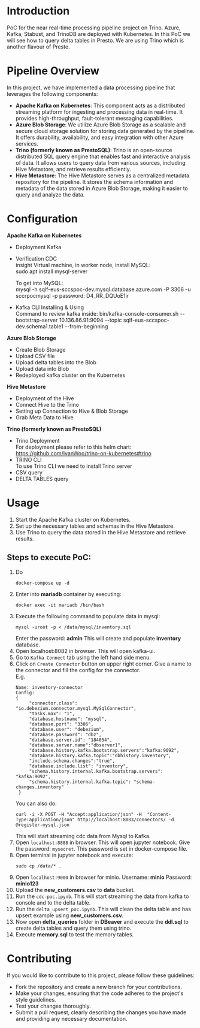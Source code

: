 # Introduction 
PoC for the near real-time processing pipeline project on Trino. Azure, Kafka, Stabust, and TrinoDB are deployed with Kubernetes. In this PoC we will see how to query delta tables in Presto. We are using Trino which is another flavour of Presto.

# Pipeline Overview
In this project, we have implemented a data processing pipeline that leverages the following components:
- **Apache Kafka on Kubernetes**: This component acts as a distributed streaming platform for ingesting and processing data in real-time. It provides high-throughput, fault-tolerant messaging capabilities.
- **Azure Blob Storage**: We utilize Azure Blob Storage as a scalable and secure cloud storage solution for storing data generated by the pipeline. It offers durability, availability, and easy integration with other Azure services.
- **Trino (formerly known as PrestoSQL)**: Trino is an open-source distributed SQL query engine that enables fast and interactive analysis of data. It allows users to query data from various sources, including Hive Metastore, and retrieve results efficiently.
- **Hive Metastore**: The Hive Metastore serves as a centralized metadata repository for the pipeline. It stores the schema information and metadata of the data stored in Azure Blob Storage, making it easier to query and analyze the data.

# Configuration
**Apache Kafka on Kubernetes**
  - Deployment Kafka
  - Verification CDC \
    insight Virtual machine, in worker node, install MySQL: \
    sudo apt install mysql-server

    To get into MySQL: \
    mysql -h sqlf-eus-sccspoc-dev.mysql.database.azure.com -P 3306 -u sccrpocmysql -p
    password:  D4_RR_DQUoE1ir

  - Kafka CLI Installing & Using \
    Command to review kafka inside:  bin/kafka-console-consumer.sh --bootstrap-server 10.136.86.91:9094 --topic sqlf-eus-sccspoc-dev.schema1.table1 --from-beginning
    
 **Azure Blob Storage**
   - Create Blob Storage
   - Upload CSV file
   - Upload delta tables into the Blob
   - Upload data into Blob
   - Redeployed kafka cluster on the Kubernetes
    
 **Hive Metastore**
   - Deployment of the Hive
   - Connect Hive to the Trino
   - Setting up Connection to Hive & Blob Storage
   - Grab Meta Data to Hive
    
 **Trino (formerly known as PrestoSQL)**
   - Trino Deployment \
     For deployment please refer to this helm chart: https://github.com/IvanWoo/trino-on-kubernetes#trino
   - TRINO CLI \
     To use Trino CLI we need to install Trino server
   - CSV query
   - DELTA TABLES query

# Usage
1. Start the Apache Kafka cluster on Kubernetes.
2. Set up the necessary tables and schemas in the Hive Metastore.
3. Use Trino to query the data stored in the Hive Metastore and retrieve results.

## Steps to execute PoC:
1. Do 
   ```shell
   docker-compose up -d
   ```
2. Enter into **mariadb** container by executing: 
   ```shell
   docker exec -it mariadb /bin/bash
   ```
3. Execute the following command to populate data in mysql:
   ```shell
   mysql -uroot -p < /data/mysql/inventory.sql
   ```
   Enter the password: **admin**
    This will create and populate **inventory** database.
4. Open localhost:8082 in browser. This will open kafka-ui.
5. Go to `Kafka Connect` tab using the left hand side menu.
6. Click on `Create Connector` button on upper right corner. Give a name to the connector and fill the config for the connector.</br>
   E.g. 
   ```
   Name: inventory-connector
   Config: 
   {
        "connector.class": "io.debezium.connector.mysql.MySqlConnector",
        "tasks.max": "1",
        "database.hostname": "mysql",
        "database.port": "3306",
        "database.user": "debezium",
        "database.password": "dbz",
        "database.server.id": "184054",
        "database.server.name":"dbserver1",
        "database.history.kafka.bootstrap.servers":"kafka:9092",
        "database.history.kafka.topic":"dbhistory.inventory",
        "include.schema.changes":"true",
        "database.include.list": "inventory",
        "schema.history.internal.kafka.bootstrap.servers": "kafka:9092",
        "schema.history.internal.kafka.topic": "schema-changes.inventory"
    }
   ```
   You can also do:
   ```shell
   curl -i -X POST -H "Accept:application/json" -H  "Content-Type:application/json" http://localhost:8083/connectors/ -d @register-mysql.json
   ```
   This will start streaming cdc data from Mysql to Kafka.
7. Open `localhost:8888` in browser. This will open jupyter notebook. Give the password: `mysecret`. This password is set in docker-compose file.
8. Open terminal in jupyter notebook and execute:
    ```shell
    sudo cp /data/* .
    ```
9.  Open `localhost:9000` in browser for minio. Username: **minio** Password: **minio123**
10. Upload the **new_customers.csv** to **data** bucket.
11. Run the `cdc-poc.ipynb`. This will start streaming the data from kafka to console and to the delta table.
12. Run the `delta_upsert_poc.ipynb`. This will clean the delta table and has upsert example using **new_customers.csv**.
13. Now open **delta_queries** folder in **DBeaver** and execute the **ddl.sql** to create delta tables and query them using trino. 
14. Execute **memory.sql** to test the memory tables.

# Contributing
If you would like to contribute to this project, please follow these guidelines:
- Fork the repository and create a new branch for your contributions.
- Make your changes, ensuring that the code adheres to the project's style guidelines.
- Test your changes thoroughly.
- Submit a pull request, clearly describing the changes you have made and providing any necessary documentation.
